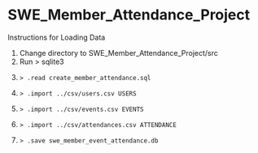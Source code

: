 # SWE_Member_Attendance_Project

Instructions for Loading Data 
1. Change directory to SWE_Member_Attendance_Project/src
2. Run > sqlite3
3.     > .read create_member_attendance.sql
4.     > .import ../csv/users.csv USERS
5.     > .import ../csv/events.csv EVENTS
6.     > .import ../csv/attendances.csv ATTENDANCE
7.     > .save swe_member_event_attendance.db
